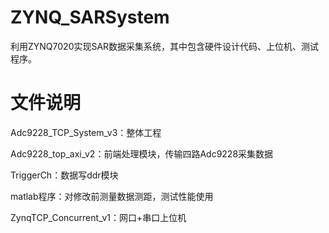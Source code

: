 # ZYNQ_SARSystem
利用ZYNQ7020实现SAR数据采集系统，其中包含硬件设计代码、上位机、测试程序。

# 文件说明
Adc9228_TCP_System_v3：整体工程

Adc9228_top_axi_v2：前端处理模块，传输四路Adc9228采集数据

TriggerCh：数据写ddr模块

matlab程序：对修改前测量数据测距，测试性能使用

ZynqTCP_Concurrent_v1：网口+串口上位机

